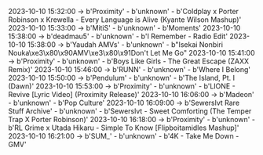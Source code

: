 2023-10-10 15:32:00 -> b'Proximity' - b'unknown' - b'Coldplay x Porter Robinson x Krewella - Every Language is Alive (Kyante Wilson Mashup)'
2023-10-10 15:33:00 -> b'MitiS' - b'unknown' - b'Moments'
2023-10-10 15:38:00 -> b'deadmau5' - b'unknown' - b'I Remember - Radio Edit'
2023-10-10 15:38:00 -> b'Yaudah AMVs' - b'unknown' - b"Isekai Nonbiri Nouka\xe3\x80\x90AMV\xe3\x80\x91Don't Let Me Go"
2023-10-10 15:41:00 -> b'Proximity' - b'unknown' - b'Boys Like Girls - The Great Escape (ZAXX Remix)'
2023-10-10 15:46:00 -> b'RUNN' - b'unknown' - b'Where I Belong'
2023-10-10 15:50:00 -> b'Pendulum' - b'unknown' - b'The Island, Pt. I (Dawn)'
2023-10-10 15:53:00 -> b'Proximity' - b'unknown' - b'LIONE - Revive [Lyric Video] (Proximity Release)'
2023-10-10 16:06:00 -> b'Madeon' - b'unknown' - b'Pop Culture'
2023-10-10 16:09:00 -> b'Sewerslvt Rare Stuff Archive' - b'unknown' - b'Sewerslvt - Sweet Comforting (The Temper Trap X Porter Robinson)'
2023-10-10 16:18:00 -> b'Proximity' - b'unknown' - b'RL Grime x Utada Hikaru - Simple To Know [Flipboitamidles Mashup]'
2023-10-10 16:21:00 -> b'SUM_' - b'unknown' - b'4K - Take Me Down - GMV'

